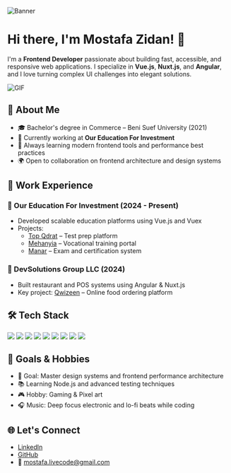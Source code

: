 ![Banner](https://user-images.githubusercontent.com/your-banner-image-url/banner.png)

# Hi there, I'm Mostafa Zidan! 👋

I'm a **Frontend Developer** passionate about building fast, accessible, and responsive web applications. I specialize in **Vue.js**, **Nuxt.js**, and **Angular**, and I love turning complex UI challenges into elegant solutions.

![GIF](https://media.giphy.com/media/qgQUggAC3Pfv687qPC/giphy.gif)

## 🚀 About Me
- 🎓 Bachelor's degree in Commerce – Beni Suef University (2021)
- 💼 Currently working at **Our Education For Investment**
- 🧠 Always learning modern frontend tools and performance best practices
- 🌍 Open to collaboration on frontend architecture and design systems

## 💼 Work Experience
### 🔹 Our Education For Investment (2024 - Present)
- Developed scalable education platforms using Vue.js and Vuex
- Projects:
  - [Top Qdrat](https://topqdrat.com/ar) – Test prep platform
  - [Mehanyia](https://mehanyia.com/ar) – Vocational training portal
  - [Manar](https://manar.oetest.tech/ar) – Exam and certification system

### 🔹 DevSolutions Group LLC (2024)
- Built restaurant and POS systems using Angular & Nuxt.js
- Key project: [Qwizeen](https://qwizeen.io/) – Online food ordering platform

## 🛠️ Tech Stack
<p align="left">
  <img src="https://img.shields.io/badge/-JavaScript-F7DF1E?style=for-the-badge&logo=javascript&logoColor=000" />
  <img src="https://img.shields.io/badge/-TypeScript-3178C6?style=for-the-badge&logo=typescript&logoColor=fff" />
  <img src="https://img.shields.io/badge/-Vue.js-42b883?style=for-the-badge&logo=vue.js&logoColor=fff" />
  <img src="https://img.shields.io/badge/-Nuxt.js-00C58E?style=for-the-badge&logo=nuxt.js&logoColor=fff" />
  <img src="https://img.shields.io/badge/-Angular-DD0031?style=for-the-badge&logo=angular&logoColor=fff" />
  <img src="https://img.shields.io/badge/-HTML5-E34F26?style=for-the-badge&logo=html5&logoColor=fff" />
  <img src="https://img.shields.io/badge/-CSS3-1572B6?style=for-the-badge&logo=css3&logoColor=fff" />
  <img src="https://img.shields.io/badge/-Git-F05032?style=for-the-badge&logo=git&logoColor=fff" />
  <img src="https://img.shields.io/badge/-Figma-F24E1E?style=for-the-badge&logo=figma&logoColor=fff" />
</p>

## 🎯 Goals & Hobbies
- 🔭 Goal: Master design systems and frontend performance architecture
- 📚 Learning Node.js and advanced testing techniques
- 🎮 Hobby: Gaming & Pixel art
- 🎧 Music: Deep focus electronic and lo-fi beats while coding



## 🌐 Let's Connect
- [LinkedIn]([https://www.linkedin.com/in/mostafazidan96](https://tinyurl.com/23jq2vdx))
- [GitHub]([https://github.com/MostafaZidan96](https://github.com/Mostafaproo))
- 📩 mostafa.livecode@gmail.com
